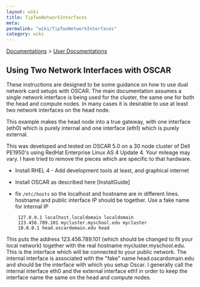 ```yaml
---
layout: wiki
title: TipTwoNetworkInterfaces
meta: 
permalink: "wiki/TipTwoNetworkInterfaces"
category: wiki
---
```

<!-- Name: TipTwoNetworkInterfaces -->
<!-- Version: 4 -->
<!-- Author: mledward -->
[Documentations](Document) > [User Documentations](Support) 

## Using Two Network Interfaces with OSCAR

These instructions are designed to be some guidance on how to use dual network card setups with OSCAR.  The main documentation assumes a single network interface is being used for the cluster, the same one for both the head and compute nodes.  In many cases it is desirable to use at least two network interfaces on the head node.

This example makes the head node into a true gateway, with one interface (eth0) which is purely internal and one interface (eth1) which is purely external.

This was developed and tested on OSCAR 5.0 on a 30 node cluster of Dell PE1950's using RedHat Enterprise Linux AS 4 Update 4.  Your mileage may vary.  I have tried to remove the pieces which are specific to that hardware.

 * Install RHEL 4 - Add development tools at least, and graphical internet
 * Install OSCAR as described here [InstallGuide]
 * fix `/etc/hosts` so the localhost and hostname are in different lines.  hostname and public interface IP should be together.  Use a fake name for internal IP

        127.0.0.1 localhost.localdomain localdomain
        123.456.789.101 mycluster.myschool.edu mycluster
        10.0.0.1 head.oscardomain.edu head

This puts the address 123.456.789.101 (which should be changed to fit your local network) together with the real hostname mycluster.myschool.edu.  This is the interface which will be connected to your public network.  The internal interface is associated with the "fake" name head.oscardomain.edu and should be the interface with which you setup Oscar.  I generally call the internal interface eth0 and the external interface eth1 in order to keep the interface name the same on the head and compute nodes.  

